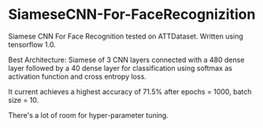 # SiameseCNN-For-FaceRecognizition
Siamese CNN For Face Recognition tested on ATTDataset. Written using tensorflow 1.0.

Best Architecture:
Siamese of 3 CNN layers connected with a 480 dense layer followed by a 40 dense layer for classification using softmax as activation
function and cross entropy loss.

It current achieves a highest accuracy of 71.5% after epochs = 1000, batch size = 10.

There's a lot of room for hyper-parameter tuning.
